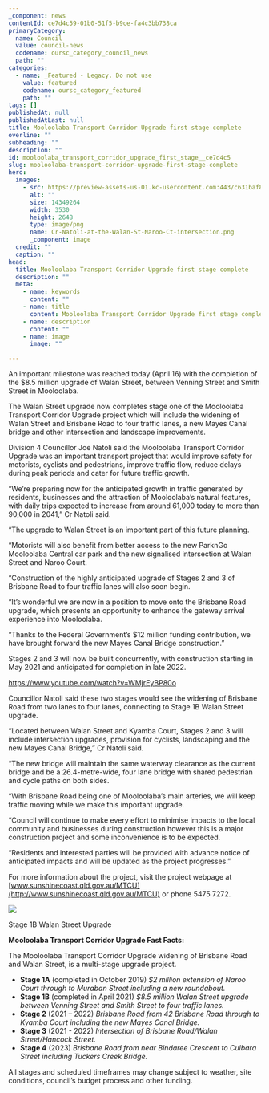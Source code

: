 ```yaml
---
_component: news
contentId: ce7d4c59-01b0-51f5-b9ce-fa4c3bb738ca
primaryCategory:
  name: Council
  value: council-news
  codename: oursc_category_council_news
  path: ""
categories:
  - name: _Featured - Legacy. Do not use
    value: featured
    codename: oursc_category_featured
    path: ""
tags: []
publishedAt: null
publishedAtLast: null
title: Mooloolaba Transport Corridor Upgrade first stage complete
overline: ""
subheading: ""
description: ""
id: mooloolaba_transport_corridor_upgrade_first_stage__ce7d4c5
slug: mooloolaba-transport-corridor-upgrade-first-stage-complete
hero:
  images:
    - src: https://preview-assets-us-01.kc-usercontent.com:443/c631baf8-1b46-001f-580c-d0001b68b4a8/821d242d-536c-4be6-b537-cb8d236052dd/Cr-Natoli-at-the-Walan-St-Naroo-Ct-intersection.png
      alt: ""
      size: 14349264
      width: 3530
      height: 2648
      type: image/png
      name: Cr-Natoli-at-the-Walan-St-Naroo-Ct-intersection.png
      _component: image
  credit: ""
  caption: ""
head:
  title: Mooloolaba Transport Corridor Upgrade first stage complete
  description: ""
  meta:
    - name: keywords
      content: ""
    - name: title
      content: Mooloolaba Transport Corridor Upgrade first stage complete
    - name: description
      content: ""
    - name: image
      image: ""

---
```

An important milestone was reached today (April 16) with the completion of the $8.5 million upgrade of Walan Street, between Venning Street and Smith Street in Mooloolaba.

The Walan Street upgrade now completes stage one of the Mooloolaba Transport Corridor Upgrade project which will include the widening of Walan Street and Brisbane Road to four traffic lanes, a new Mayes Canal bridge and other intersection and landscape improvements.

Division 4 Councillor Joe Natoli said the Mooloolaba Transport Corridor Upgrade was an important transport project that would improve safety for motorists, cyclists and pedestrians, improve traffic flow, reduce delays during peak periods and cater for future traffic growth.

“We’re preparing now for the anticipated growth in traffic generated by residents, businesses and the attraction of Mooloolaba’s natural features, with daily trips expected to increase from around 61,000 today to more than 90,000 in 2041,” Cr Natoli said.

“The upgrade to Walan Street is an important part of this future planning.

“Motorists will also benefit from better access to the new ParknGo Mooloolaba Central car park and the new signalised intersection at Walan Street and Naroo Court.

“Construction of the highly anticipated upgrade of Stages 2 and 3 of Brisbane Road to four traffic lanes will also soon begin.

“It’s wonderful we are now in a position to move onto the Brisbane Road upgrade, which presents an opportunity to enhance the gateway arrival experience into Mooloolaba.

“Thanks to the Federal Government’s $12 million funding contribution, we have brought forward the new Mayes Canal Bridge construction.”

Stages 2 and 3 will now be built concurrently, with construction starting in May 2021 and anticipated for completion in late 2022. 

<https://www.youtube.com/watch?v=WMjrEyBP80o>


Councillor Natoli said these two stages would see the widening of Brisbane Road from two lanes to four lanes, connecting to Stage 1B Walan Street upgrade.

“Located between Walan Street and Kyamba Court, Stages 2 and 3 will include intersection upgrades, provision for cyclists, landscaping and the new Mayes Canal Bridge,” Cr Natoli said.

“The new bridge will maintain the same waterway clearance as the current bridge and be a 26.4-metre-wide, four lane bridge with shared pedestrian and cycle paths on both sides.

“With Brisbane Road being one of Mooloolaba’s main arteries, we will keep traffic moving while we make this important upgrade.

“Council will continue to make every effort to minimise impacts to the local community and businesses during construction however this is a major construction project and some inconvenience is to be expected.

“Residents and interested parties will be provided with advance notice of anticipated impacts and will be updated as the project progresses.”

For more information about the project, visit the project webpage at [www.sunshinecoast.qld.gov.au/MTCU](http://www.sunshinecoast.qld.gov.au/MTCU)
&#x20;or phone 5475 7272.

![](https://preview-assets-us-01.kc-usercontent.com:443/c631baf8-1b46-001f-580c-d0001b68b4a8/12906677-47d8-4d72-add7-51668e2cae75/Walan-Street-Upgrade-1024x683.jpg)

Stage 1B Walan Street Upgrade

**Mooloolaba Transport Corridor Upgrade Fast Facts:**

The Mooloolaba Transport Corridor Upgrade widening of Brisbane Road and Walan Street, is a multi-stage upgrade project.

*   **Stage 1A** (completed in October 2019) *$2 million extension of Naroo Court through to Muraban Street including a new roundabout.*
*   **Stage 1B** (completed in April 2021) *$8.5 million* *Walan Street upgrade between Venning Street and Smith Street to four traffic lanes.*
*   **Stage 2** (2021 – 2022) *Brisbane Road from 42 Brisbane Road through to Kyamba Court including the new Mayes Canal Bridge.*
*   **Stage 3** (2021 - 2022) *Intersection of Brisbane Road/Walan Street/Hancock Street.*
*   **Stage 4** (2023) *Brisbane Road from near Bindaree Crescent to Culbara Street including Tuckers Creek Bridge.*

All stages and scheduled timeframes may change subject to weather, site conditions, council’s budget process and other funding.
